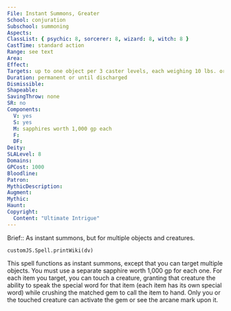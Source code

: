 ```yaml
---
File: Instant Summons, Greater
School: conjuration
Subschool: summoning
Aspects: 
ClassList: { psychic: 8, sorcerer: 8, wizard: 8, witch: 8 }
CastTime: standard action
Range: see text
Area: 
Effect: 
Targets: up to one object per 3 caster levels, each weighing 10 lbs. or less whose longest dimension is 6 ft. or less
Duration: permanent or until discharged
Dismissible: 
Shapeable: 
SavingThrow: none
SR: no
Components:
  V: yes
  S: yes
  M: sapphires worth 1,000 gp each
  F: 
  DF: 
Deity: 
SLALevel: 8
Domains: 
GPCost: 1000
Bloodline: 
Patron: 
MythicDescription: 
Augment: 
Mythic: 
Haunt: 
Copyright:
  Content: "Ultimate Intrigue"
---
```

Brief:: As instant summons, but for multiple objects and creatures.

```dataviewjs
customJS.Spell.printWiki(dv)
```

This spell functions as instant summons, except that you can target multiple objects. You must use a separate sapphire worth 1,000 gp for each one. For each item you target, you can touch a creature, granting that creature the ability to speak the special word for that item (each item has its own special word) while crushing the matched gem to call the item to hand. Only you or the touched creature can activate the gem or see the arcane mark upon it.
